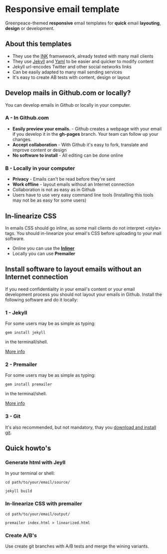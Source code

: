 # Responsive email template

Greenpeace-themed **responsive** email templates for **quick** email **layouting**, **design** or development.

## About this templates
+ They use the [INK](http://zurb.com/ink/) framwework, already tested with many mail clients
+ They use [Jekyll](http://jekyllrb.com/) and [Yaml](???) to be easier and quicker to modify content
+ Jekyll url-encodes Twitter and other social networks links
+ Can be easily adapted to many mail sending services
+ It's easy to create AB tests with content, design or layout

## Develop mails in Github.com or locally?

You can develop emails in Github or locally in your computer.

### A - In Github.com
+ **Easily preview your emails.** - Github creates a webpage with your email if you develop it in the **gh-pages** branch. Your team can follow up your changes.
+ **Accept collaboration** - With Github it's easy to fork, translate and improve content or design
+ **No software to install** - All editing can be done online

### B - Locally in your computer
+ **Privacy** - Emails can't be read before they're sent
+ **Work offline** - layout emails without an Internet connection
+ Collaboration is not as easy as in Github
+ Users have to use very easy command line tools (Installing this tools may not be as easy for some users)

## In-linearize CSS
In emails CSS should go inline, as some mail clients do not interpret &lt;style&gt; tags. You should in-linearize your email's CSS before uploading to your mail software.

+ Online you can use the **[Inliner](http://zurb.com/ink/inliner.php)**
+ Locally you can use **Premailer**

## Install software to layout emails without an Internet connection

If you need confidentiality in your email's content or your email development process you should not layout your emails in Github. Install the following software and do it locally:

### 1 - Jekyll

For some users may be as simple as typing:

`gem install jekyll`

in the terminall/shell.

[More info](http://jekyllrb.com/docs/installation/)

### 2 - Premailer

For some users may be as simple as typing:

`gem install premailer`

in the terminal/shell.

[More info](https://github.com/premailer/premailer)

### 3 - Git

It's also recommended, but not mandatory, thay you [download and install git](http://git-scm.com/downloads/).

## Quick howto's 

### Generate html with Jeyll

In your terminal or shell:

`cd path/to/your/email/source/`

`jekyll build`

### In-linearize CSS with premailer

`cd path/to/your/email/output/`

`premailer index.html > linearized.html`

### Create A/B's

Use create git branches with A/B tests and merge the wining variants.
